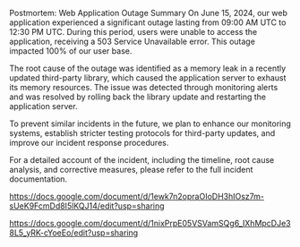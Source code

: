 Postmortem: Web Application Outage
Summary
On June 15, 2024, our web application experienced a significant outage lasting from 09:00 AM UTC to 12:30 PM UTC. During this period, users were unable to access the application, receiving a 503 Service Unavailable error. This outage impacted 100% of our user base.

The root cause of the outage was identified as a memory leak in a recently updated third-party library, which caused the application server to exhaust its memory resources. The issue was detected through monitoring alerts and was resolved by rolling back the library update and restarting the application server.

To prevent similar incidents in the future, we plan to enhance our monitoring systems, establish stricter testing protocols for third-party updates, and improve our incident response procedures.

For a detailed account of the incident, including the timeline, root cause analysis, and corrective measures, please refer to the full incident documentation.

https://docs.google.com/document/d/1ewk7n2opraOIoDH3hIOsz7m-sUeK9FcmDd8I5lKQJ14/edit?usp=sharing

https://docs.google.com/document/d/1nixPrpE05VSVamSQg6_IXhMpcDJe38L5_yRK-cYoeEo/edit?usp=sharing






